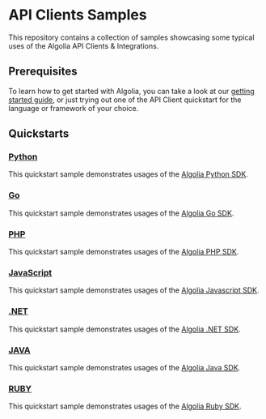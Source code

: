 # API Clients Samples

This repository contains a collection of samples showcasing some typical uses of the Algolia API Clients & Integrations.

## Prerequisites

To learn how to get started with Algolia, you can take a look at our [getting started guide](https://www.algolia.com/doc/guides/getting-started/quick-start/), or just trying out one of the API Client quickstart for the language or framework of your choice.

## Quickstarts

### [Python](/python)

This quickstart sample demonstrates usages of the [Algolia Python SDK](https://www.algolia.com/doc/api-client/getting-started/install/python/?client=python).

### [Go](/go)

This quickstart sample demonstrates usages of the [Algolia Go SDK](https://www.algolia.com/doc/api-client/getting-started/install/go/?client=go).

### [PHP](/php)

This quickstart sample demonstrates usages of the [Algolia PHP SDK](https://www.algolia.com/doc/api-client/getting-started/install/php/?client=php).

### [JavaScript](/javascript)

This quickstart sample demonstrates usages of the [Algolia Javascript SDK](https://www.algolia.com/doc/api-client/getting-started/install/javascript/?client=javascript).

### [.NET](/dotnet)

This quickstart sample demonstrates usages of the [Algolia .NET SDK](https://www.algolia.com/doc/api-client/getting-started/install/csharp/?client=csharp).

### [JAVA](/java)

This quickstart sample demonstrates usages of the [Algolia Java SDK](https://www.algolia.com/doc/api-client/getting-started/install/java/?client=java).

### [RUBY](/ruby)

This quickstart sample demonstrates usages of the [Algolia Ruby SDK](https://www.algolia.com/doc/api-client/getting-started/install/ruby/?client=ruby).
